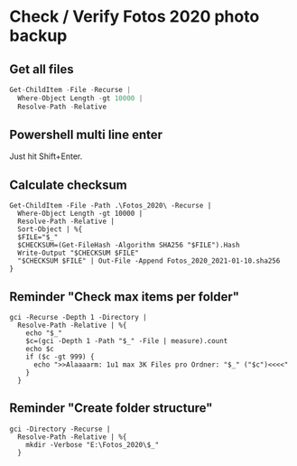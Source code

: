 
# Check / Verify Fotos 2020 photo backup

## Get all files

```csharp
Get-ChildItem -File -Recurse |
  Where-Object Length -gt 10000 |
  Resolve-Path -Relative
```

## Powershell multi line enter

Just hit Shift+Enter.

## Calculate checksum

```
Get-ChildItem -File -Path .\Fotos_2020\ -Recurse |
  Where-Object Length -gt 10000 |
  Resolve-Path -Relative |
  Sort-Object | %{
  $FILE="$_"
  $CHECKSUM=(Get-FileHash -Algorithm SHA256 "$FILE").Hash
  Write-Output "$CHECKSUM $FILE"
  "$CHECKSUM $FILE" | Out-File -Append Fotos_2020_2021-01-10.sha256
}
```

## Reminder "Check max items per folder"

```
gci -Recurse -Depth 1 -Directory |
  Resolve-Path -Relative | %{
    echo "$_"
    $c=(gci -Depth 1 -Path "$_" -File | measure).count
    echo $c
    if ($c -gt 999) {
      echo ">>Alaaaarm: 1u1 max 3K Files pro Ordner: "$_" ("$c")<<<<"
    }
  }
```

## Reminder "Create folder structure"

```
gci -Directory -Recurse | 
  Resolve-Path -Relative | %{ 
    mkdir -Verbose "E:\Fotos_2020\$_" 
  }
```